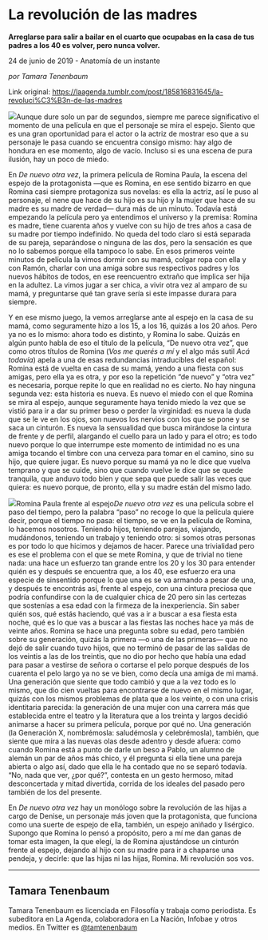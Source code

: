 # La revolución de las madres

**Arreglarse para salir a bailar en el cuarto que ocupabas en la casa de tus padres a los 40 es volver, pero nunca volver.**

24 de junio de 2019 - Anatomía de un instante

_por Tamara Tenenbaum_

Link original: https://laagenda.tumblr.com/post/185816831645/la-revoluci%C3%B3n-de-las-madres

![](https://64.media.tumblr.com/25bbf3afbea44b030d5cdba1270c5efb/fd2254c826826f74-d5/s500x750/06ac68f75f69223ee685d11d586681733f249bf3.png)Aunque dure solo un par de segundos, siempre me parece significativo el momento de una película en que el personaje se mira el espejo. Siento que es una gran oportunidad para el actor o la actriz de mostrar eso que a su personaje le pasa cuando se encuentra consigo mismo: hay algo de hondura en ese momento, algo de vacío. Incluso si es una escena de pura ilusión, hay un poco de miedo.


En *De nuevo otra vez*, la primera película de Romina Paula, la escena del espejo de la protagonista —que es Romina, en ese sentido bizarro en que Romina casi siempre protagoniza sus novelas: es ella la actriz, así le puso al personaje, el nene que hace de su hijo es su hijo y la mujer que hace de su madre es su madre de verdad— dura más de un minuto. Todavía está empezando la película pero ya entendimos el universo y la premisa: Romina es madre, tiene cuarenta años y vuelve con su hijo de tres años a casa de su madre por tiempo indefinido. No queda del todo claro si está separada de su pareja, separándose o ninguna de las dos, pero la sensación es que no lo sabemos porque ella tampoco lo sabe. En esos primeros veinte minutos de película la vimos dormir con su mamá, colgar ropa con ella y con Ramón, charlar con una amiga sobre sus respectivos padres y los nuevos hábitos de todos, en ese reencuentro extraño que implica ser hija en la adultez. La vimos jugar a ser chica, a vivir otra vez al amparo de su mamá, y preguntarse qué tan grave sería si este impasse durara para siempre. 


Y en ese mismo juego, la vemos arreglarse ante al espejo en la casa de su mamá, como seguramente hizo a los 15, a los 16, quizás a los 20 años. Pero ya no es lo mismo: ahora todo es distinto, y Romina lo sabe. Quizás en algún punto habla de eso el título de la película, “De nuevo otra vez”, que como otros títulos de Romina (*Vos me querés a mí* y el algo más sutil *Acá todavía*) apela a una de esas redundancias intraducibles del español: Romina está de vuelta en casa de su mamá, yendo a una fiesta con sus amigas, pero ella ya es otra, y por eso la repetición “de nuevo” y “otra vez” es necesaria, porque repite lo que en realidad no es cierto. No hay ninguna segunda vez: esta historia es nueva. Es nuevo el miedo con el que Romina se mira al espejo, aunque seguramente haya tenido miedo la vez que se vistió para ir a dar su primer beso o perder la virginidad: es nueva la duda que se le ve en los ojos, son nuevos los nervios con los que se pone y se saca un cinturón. Es nueva la sensualidad que busca mirándose la cintura de frente y de perfil, alargando el cuello para un lado y para el otro; es todo nuevo porque lo que interrumpe este momento de intimidad no es una amiga tocando el timbre con una cerveza para tomar en el camino, sino su hijo, que quiere jugar. Es nuevo porque su mamá ya no le dice que vuelva temprano y que se cuide, sino que cuando vuelve le dice que se quede tranquila, que anduvo todo bien y que sepa que puede salir las veces que quiera: es nuevo porque, de pronto, ella y su madre están del mismo lado.


![](https://64.media.tumblr.com/25bbf3afbea44b030d5cdba1270c5efb/fd2254c826826f74-d5/s500x750/06ac68f75f69223ee685d11d586681733f249bf3.png)Romina Paula frente al espejo*De nuevo otra vez* es una película sobre el paso del tiempo, pero la palabra “paso” no recoge lo que la película quiere decir, porque el tiempo no pasa: el tiempo, se ve en la película de Romina, lo hacemos nosotros. Teniendo hijos, teniendo parejas, viajando, mudándonos, teniendo un trabajo y teniendo otro: si somos otras personas es por todo lo que hicimos y dejamos de hacer. Parece una trivialidad pero es ese el problema con el que se mete Romina, y que de trivial no tiene nada: una hace un esfuerzo tan grande entre los 20 y los 30 para entender quién es y después se encuentra que, a los 40, ese esfuerzo era una especie de sinsentido porque lo que una es se va armando a pesar de una, y después te encontrás así, frente al espejo, con una cintura preciosa que podría confundirse con la de cualquier chica de 20 pero sin las certezas que sostenías a esa edad con la firmeza de la inexperiencia. Sin saber quién sos, qué estás haciendo, qué vas a ir a buscar a esa fiesta esta noche, qué es lo que vas a buscar a las fiestas las noches hace ya más de veinte años. Romina se hace una pregunta sobre su edad, pero también sobre su generación, quizás la primera —o una de las primeras— que no dejó de salir cuando tuvo hijos, que no terminó de pasar de las salidas de los veintis a las de los treintis, que no dio por hecho que había una edad para pasar a vestirse de señora o cortarse el pelo porque después de los cuarenta el pelo largo ya no se ve bien, como decía una amiga de mi mamá. Una generación que siente que todo cambió y que a la vez todo es lo mismo, que dio cien vueltas para encontrarse de nuevo en el mismo lugar, quizás con los mismos problemas de plata que a los veinte, o con una crisis identitaria parecida: la generación de una mujer con una carrera más que establecida entre el teatro y la literatura que a los treinta y largos decidió animarse a hacer su primera película, porque por qué no. Una generación (la Generación X, nombrémosla: saludémosla y celebrémosla), también, que siente que mira a las nuevas olas desde adentro y desde afuera: como cuando Romina está a punto de darle un beso a Pablo, un alumno de alemán un par de años más chico, y él pregunta si ella tiene una pareja abierta o algo así, dado que ella le ha contado que no se separó todavía. “No, nada que ver, ¿por qué?”, contesta en un gesto hermoso, mitad desconcertada y mitad divertida, corrida de los ideales del pasado pero también de los del presente.


En *De nuevo otra vez* hay un monólogo sobre la revolución de las hijas a cargo de Denise, un personaje más joven que la protagonista, que funciona como una suerte de espejo de ella, también, un espejo aniñado y lisérgico. Supongo que Romina lo pensó a propósito, pero a mí me dan ganas de tomar esta imagen, la que elegí, la de Romina ajustándose un cinturón frente al espejo, dejando al hijo con su madre para ir a chaparse una pendeja, y decirle: que las hijas ni las hijas, Romina. Mi revolución sos vos. 


  




---

Tamara Tenenbaum
----------------

 Tamara Tenenbaum es licenciada en Filosofía y trabaja como periodista. Es subeditora en La Agenda, colaboradora en La Nación, Infobae y otros medios. En Twitter es [@tamtenenbaum](https://twitter.com/tamtenenbaum)

